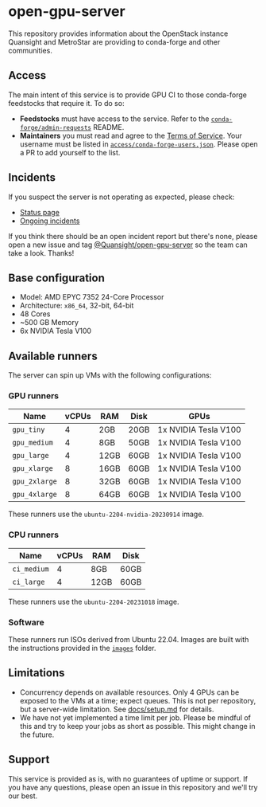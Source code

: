 # open-gpu-server

This repository provides information about the OpenStack instance Quansight and MetroStar are providing to conda-forge and other communities.

## Access

The main intent of this service is to provide GPU CI to those conda-forge feedstocks that require it. To do so:

- **Feedstocks** must have access to the service. Refer to the [`conda-forge/admin-requests`](https://github.com/conda-forge/admin-requests) README.
- **Maintainers** you must read and agree to the [Terms of Service](./TOS.md). Your username must be listed in [`access/conda-forge-users.json`](./access/conda-forge-users.json). Please open a PR to add yourself to the list.

## Incidents

If you suspect the server is not operating as expected, please check:

- [Status page](https://ci-status.quansight.dev/)
- [Ongoing incidents](https://github.com/Quansight/open-gpu-server/issues?q=is%3Aopen+is%3Aissue+label%3Aincident%3Adegraded-performance%2Cincident%3Ainvestigating%2Cincident%3Amajor-outage+sort%3Aupdated-desc)

If you think there should be an open incident report but there's none, please open a new issue and tag [@Quansight/open-gpu-server](https://github.com/orgs/Quansight/teams/open-gpu-server) so the team can take a look. Thanks!

## Base configuration

- Model: AMD EPYC 7352 24-Core Processor
- Architecture: `x86_64`, 32-bit, 64-bit
- 48 Cores
- ~500 GB Memory
- 6x NVIDIA Tesla V100

## Available runners

The server can spin up VMs with the following configurations:

### GPU runners

| Name          | vCPUs | RAM  | Disk  | GPUs                 |
| ------------  | ----- | ---- | ----- | -------------------- |
| `gpu_tiny`    | 4     | 2GB  | 20GB  | 1x NVIDIA Tesla V100 |
| `gpu_medium`  | 4     | 8GB  | 50GB  | 1x NVIDIA Tesla V100 |
| `gpu_large`   | 4     | 12GB | 60GB  | 1x NVIDIA Tesla V100 |
| `gpu_xlarge`  | 8     | 16GB | 60GB  | 1x NVIDIA Tesla V100 |
| `gpu_2xlarge` | 8     | 32GB | 60GB  | 1x NVIDIA Tesla V100 |
| `gpu_4xlarge` | 8     | 64GB | 60GB  | 1x NVIDIA Tesla V100 |

These runners use the `ubuntu-2204-nvidia-20230914` image.

### CPU runners

| Name         | vCPUs | RAM  | Disk   |
| ------------ | ----- | ---- | ------ |
| `ci_medium`  | 4     | 8GB  | 60GB   |
| `ci_large`   | 4     | 12GB | 60GB   |

These runners use the `ubuntu-2204-20231018` image.

### Software

These runners run ISOs derived from Ubuntu 22.04. Images are built with the instructions provided in the [`images`](./images) folder.

## Limitations

* Concurrency depends on available resources. Only 4 GPUs can be exposed to the VMs at a time; expect queues. This is not per repository, but a server-wide limitation. See [docs/setup.md](/docs/setup.md) for details.
* We have not yet implemented a time limit per job. Please be mindful of this and try to keep your jobs as short as possible. This might change in the future.

## Support

This service is provided as is, with no guarantees of uptime or support. If you have any questions, please open an issue in this repository and we'll try our best.
